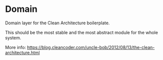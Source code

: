 # Domain

Domain layer for the Clean Architecture boilerplate.

This should be the most stable and the most abstract module for the whole system.

More info: https://blog.cleancoder.com/uncle-bob/2012/08/13/the-clean-architecture.html